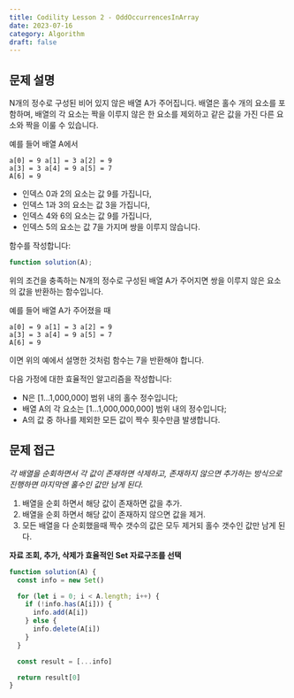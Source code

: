 ```yaml
---
title: Codility Lesson 2 - OddOccurrencesInArray
date: 2023-07-16
category: Algorithm
draft: false
---
```


## 문제 설명

N개의 정수로 구성된 비어 있지 않은 배열 A가 주어집니다. 배열은 홀수 개의 요소를 포함하며, 배열의 각 요소는 짝을 이루지 않은 한 요소를 제외하고 같은 값을 가진 다른 요소와 짝을 이룰 수 있습니다.

예를 들어 배열 A에서

```
a[0] = 9 a[1] = 3 a[2] = 9
a[3] = 3 a[4] = 9 a[5] = 7
A[6] = 9
```

- 인덱스 0과 2의 요소는 값 9를 가집니다,
- 인덱스 1과 3의 요소는 값 3을 가집니다,
- 인덱스 4와 6의 요소는 값 9를 가집니다,
- 인덱스 5의 요소는 값 7을 가지며 쌍을 이루지 않습니다.

함수를 작성합니다:

```javascript
function solution(A);
```

위의 조건을 충족하는 N개의 정수로 구성된 배열 A가 주어지면 쌍을 이루지 않은 요소의 값을 반환하는 함수입니다.

예를 들어 배열 A가 주어졌을 때

```
a[0] = 9 a[1] = 3 a[2] = 9
a[3] = 3 a[4] = 9 a[5] = 7
A[6] = 9
```

이면 위의 예에서 설명한 것처럼 함수는 7을 반환해야 합니다.

다음 가정에 대한 효율적인 알고리즘을 작성합니다:

- N은 [1...1,000,000] 범위 내의 홀수 정수입니다;
- 배열 A의 각 요소는 [1...1,000,000,000] 범위 내의 정수입니다;
- A의 값 중 하나를 제외한 모든 값이 짝수 횟수만큼 발생합니다.

## 문제 접근

_각 배열을 순회하면서 각 값이 존재하면 삭제하고, 존재하지 않으면 추가하는 방식으로 진행하면 마지막엔 홀수인 값만 남게 된다._

1. 배열을 순회 하면서 해당 값이 존재하면 값을 추가.
2. 배열을 순회 하면서 해당 값이 존재하지 않으면 값을 제거.
3. 모든 배열을 다 순회했을때 짝수 갯수의 값은 모두 제거되 홀수 갯수인 값만 남게 된다.

**자료 조회, 추가, 삭제가 효율적인 Set 자료구조를 선택**

```javascript
function solution(A) {
  const info = new Set()

  for (let i = 0; i < A.length; i++) {
    if (!info.has(A[i])) {
      info.add(A[i])
    } else {
      info.delete(A[i])
    }
  }

  const result = [...info]

  return result[0]
}
```
